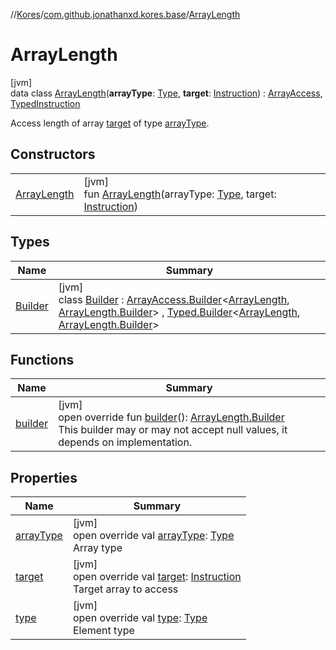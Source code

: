 //[Kores](../../../index.md)/[com.github.jonathanxd.kores.base](../index.md)/[ArrayLength](index.md)

# ArrayLength

[jvm]\
data class [ArrayLength](index.md)(**arrayType**: [Type](https://docs.oracle.com/javase/8/docs/api/java/lang/reflect/Type.html), **target**: [Instruction](../../com.github.jonathanxd.kores/-instruction/index.md)) : [ArrayAccess](../-array-access/index.md), [TypedInstruction](../-typed-instruction/index.md)

Access length of array [target](target.md) of type [arrayType](array-type.md).

## Constructors

| | |
|---|---|
| [ArrayLength](-array-length.md) | [jvm]<br>fun [ArrayLength](-array-length.md)(arrayType: [Type](https://docs.oracle.com/javase/8/docs/api/java/lang/reflect/Type.html), target: [Instruction](../../com.github.jonathanxd.kores/-instruction/index.md)) |

## Types

| Name | Summary |
|---|---|
| [Builder](-builder/index.md) | [jvm]<br>class [Builder](-builder/index.md) : [ArrayAccess.Builder](../-array-access/-builder/index.md)<[ArrayLength](index.md), [ArrayLength.Builder](-builder/index.md)> , [Typed.Builder](../-typed/-builder/index.md)<[ArrayLength](index.md), [ArrayLength.Builder](-builder/index.md)> |

## Functions

| Name | Summary |
|---|---|
| [builder](builder.md) | [jvm]<br>open override fun [builder](builder.md)(): [ArrayLength.Builder](-builder/index.md)<br>This builder may or may not accept null values, it depends on implementation. |

## Properties

| Name | Summary |
|---|---|
| [arrayType](array-type.md) | [jvm]<br>open override val [arrayType](array-type.md): [Type](https://docs.oracle.com/javase/8/docs/api/java/lang/reflect/Type.html)<br>Array type |
| [target](target.md) | [jvm]<br>open override val [target](target.md): [Instruction](../../com.github.jonathanxd.kores/-instruction/index.md)<br>Target array to access |
| [type](type.md) | [jvm]<br>open override val [type](type.md): [Type](https://docs.oracle.com/javase/8/docs/api/java/lang/reflect/Type.html)<br>Element type |
